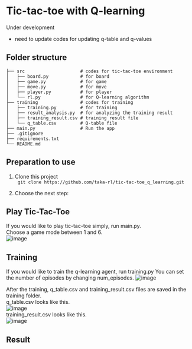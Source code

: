 # Tic-tac-toe with Q-learning
Under development
- need to update codes for updating q-table and q-values

## Folder structure

    ├── src                     # codes for tic-tac-toe environment
    │   ├── board.py            # for board
    │   ├── game.py             # for game
    │   ├── move.py             # for move
    │   ├── player.py           # for player
    │   └── rl.py               # for Q-learning algorithm
    ├── training                # codes for training
    │   ├── training.py         # for training
    │   ├── result_analysis.py  # for analyzing the training result
    │   ├── training_result.csv # training result file
    │   └── q_table.csv         # Q-table file
    ├── main.py                 # Run the app
    ├── .gitignore
    ├── requirements.txt
    └── README.md


## Preparation to use
1. Clone this project  
``` git clone https://github.com/taka-rl/tic-tac-toe_q_learning.git``` 

2. Choose the next step: 
## Play Tic-Tac-Toe
If you would like to play tic-tac-toe simply, run main.py.  
Choose a game mode between 1 and 6.  
![image](https://github.com/user-attachments/assets/d3f527d9-5600-40a5-b7e0-9ece4d765c8f)

## Training
If you would like to train the q-learning agent, run training.py
You can set the number of episodes by changing num_episodes.
![image](https://github.com/user-attachments/assets/78396e65-089b-42f5-87ea-908cad0082de)

After the training, q_table.csv and training_result.csv files are saved in the training folder.  
q_table.csv looks like this.  
![image](https://github.com/user-attachments/assets/4ed68e55-4962-431f-a8e9-ac6438b9fd37)  
training_result.csv looks like this.  
![image](https://github.com/user-attachments/assets/e57ead6e-f8a4-4460-bf55-ea26671b5c36)  


## Result


